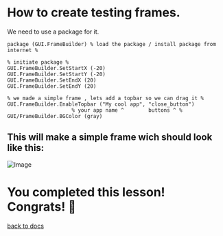# How to create testing frames.

We need to use a package for it.
```
package (GUI.FrameBuilder) % load the package / install package from internet %

% initiate package %
GUI.FrameBuilder.SetStartX (-20)
GUI.FrameBuilder.SetStartY (-20)
GUI.FrameBuilder.SetEndX (20)
GUI.FrameBuilder.SetEndY (20)

% we made a simple frame , lets add a topbar so we can drag it %
GUI.FrameBuilder.EnableTopbar ("My cool app", "close_button")
                     % your app name ^        buttons ^ %
GUI/FrameBuilder.BGColor (gray)

```

## This will make a simple frame wich should look like this:
![Image](https://github.com/Mistium/Origin-OS/blob/main/3rd%20Party/3rdPartyLanguages/BC/app.png)


# You completed this lesson! Congrats! 🎉
[back to docs](https://github.com/Mistium/Origin-OS/blob/main/3rd%20Party/3rdPartyLanguages/BC/README.md)

